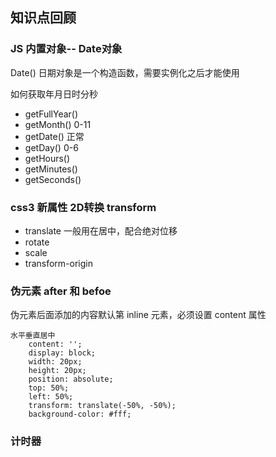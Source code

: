 ## 知识点回顾
### JS 内置对象-- Date对象
Date() 日期对象是一个构造函数，需要实例化之后才能使用

如何获取年月日时分秒 
+ getFullYear()
+ getMonth() 0-11
+ getDate() 正常
+ getDay() 0-6
+ getHours()
+ getMinutes()
+ getSeconds()

### css3 新属性 2D转换 transform
+ translate 一般用在居中，配合绝对位移
+ rotate 
+ scale
+ transform-origin

### 伪元素 after 和 befoe
伪元素后面添加的内容默认第 inline 元素，必须设置 content 属性
```
水平垂直居中      
    content: '';
    display: block;
    width: 20px;
    height: 20px;
    position: absolute;
    top: 50%;
    left: 50%;
    transform: translate(-50%, -50%);
    background-color: #fff;
```
### 计时器